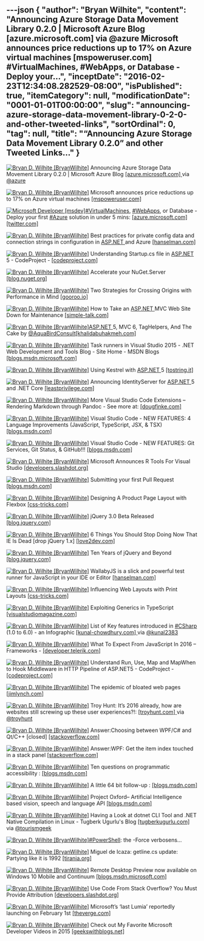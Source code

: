 ---json
{
  "author": "Bryan Wilhite",
  "content": "Announcing Azure Storage Data Movement Library 0.2.0 | Microsoft Azure Blog [azure.microsoft.com]  via @azure Microsoft announces price reductions up to 17% on Azure virtual machines [mspoweruser.com] #VirtualMachines, #WebApps, or Database - Deploy your...",
  "inceptDate": "2016-02-23T12:34:08.282529-08:00",
  "isPublished": true,
  "itemCategory": null,
  "modificationDate": "0001-01-01T00:00:00",
  "slug": "announcing-azure-storage-data-movement-library-0-2-0-and-other-tweeted-links",
  "sortOrdinal": 0,
  "tag": null,
  "title": "“Announcing Azure Storage Data Movement Library 0.2.0” and other Tweeted Links…"
}
---

[<img alt="Bryan D. Wilhite [BryanWilhite]" src="https://songhay.blob.core.windows.net/shared-social-twitter/BryanWilhite.jpeg">](http://t.co/UNdqV0Z1zz "Bryan D. Wilhite [BryanWilhite]") Announcing Azure Storage Data Movement Library 0.2.0 | Microsoft Azure Blog [[azure.microsoft.com] ](https://azure.microsoft.com/en-us/blog/announcing-azure-storage-data-movement-library-0-2-0/) via [@azure](http://twitter.com/azure)

[<img alt="Bryan D. Wilhite [BryanWilhite]" src="https://songhay.blob.core.windows.net/shared-social-twitter/BryanWilhite.jpeg">](http://t.co/UNdqV0Z1zz "Bryan D. Wilhite [BryanWilhite]") Microsoft announces price reductions up to 17% on Azure virtual machines [[mspoweruser.com] ](http://mspoweruser.com/microsoft-announces-price-reductions-17-azure-virtual-machines/)

[<img alt="Microsoft Developer [msdev]" src="https://songhay.blob.core.windows.net/shared-social-twitter/msdev.png">](http://t.co/JMpheZ3JoQ "Microsoft Developer [msdev]")[#VirtualMachines](http://search.twitter.com/search?q=%23VirtualMachines), [#WebApps](http://search.twitter.com/search?q=%23WebApps), or Database - Deploy your first [#Azure](http://search.twitter.com/search?q=%23Azure) solution in under 5 mins: [[azure.microsoft.com] ](https://azure.microsoft.com/en-us/get-started/)[[twitter.com] ](https://twitter.com/msdev/status/684566308206317572/photo/1)

[<img alt="Bryan D. Wilhite [BryanWilhite]" src="https://songhay.blob.core.windows.net/shared-social-twitter/BryanWilhite.jpeg">](http://t.co/UNdqV0Z1zz "Bryan D. Wilhite [BryanWilhite]") Best practices for private config data and connection strings in configuration in [ASP.NET ](http://www.asp.net/) and Azure [[hanselman.com] ](http://www.hanselman.com/blog/BestPracticesForPrivateConfigDataAndConnectionStringsInConfigurationInASPNETAndAzure.aspx)

[<img alt="Bryan D. Wilhite [BryanWilhite]" src="https://songhay.blob.core.windows.net/shared-social-twitter/BryanWilhite.jpeg">](http://t.co/UNdqV0Z1zz "Bryan D. Wilhite [BryanWilhite]") Understanding Startup.cs file in [ASP.NET ](http://www.asp.net/) 5 - CodeProject - [[codeproject.com] ](http://www.codeproject.com/Tips/1069787/Understanding-Startup-cs-file-in-ASP-NET)

[<img alt="Bryan D. Wilhite [BryanWilhite]" src="https://songhay.blob.core.windows.net/shared-social-twitter/BryanWilhite.jpeg">](http://t.co/UNdqV0Z1zz "Bryan D. Wilhite [BryanWilhite]") Accelerate your NuGet.Server [[blog.nuget.org] ](http://blog.nuget.org/20160113/Accelerate-your-NuGet.Server.html)

[<img alt="Bryan D. Wilhite [BryanWilhite]" src="https://songhay.blob.core.windows.net/shared-social-twitter/BryanWilhite.jpeg">](http://t.co/UNdqV0Z1zz "Bryan D. Wilhite [BryanWilhite]") Two Strategies for Crossing Origins with Performance in Mind [[gooroo.io] ](https://gooroo.io/GoorooTHINK/Article/16408/Two-Strategies-for-Crossing-Origins-with-Performance-in-Mind/19880#.VpilzWWDcoD.twitter)

[<img alt="Bryan D. Wilhite [BryanWilhite]" src="https://songhay.blob.core.windows.net/shared-social-twitter/BryanWilhite.jpeg">](http://t.co/UNdqV0Z1zz "Bryan D. Wilhite [BryanWilhite]") How to Take an [ASP.NET ](http://www.asp.net/) MVC Web Site Down for Maintenance [[simple-talk.com] ](https://www.simple-talk.com/dotnet/asp.net/how-to-take-an-asp.net-mvc-web-site-down-for-maintenance/#.Vpio3VZTAP8.twitter)

[<img alt="Bryan D. Wilhite [BryanWilhite]" src="https://songhay.blob.core.windows.net/shared-social-twitter/BryanWilhite.jpeg">](http://t.co/UNdqV0Z1zz "Bryan D. Wilhite [BryanWilhite]")[ASP.NET ](http://www.asp.net/) 5, MVC 6, TagHelpers, And The Cake by [@AquaBirdConsult](http://twitter.com/AquaBirdConsult)[[khalidabuhakmeh.com] ](http://www.khalidabuhakmeh.com/asp-net-5-mvc-6-taghelpers-and-the-cake)

[<img alt="Bryan D. Wilhite [BryanWilhite]" src="https://songhay.blob.core.windows.net/shared-social-twitter/BryanWilhite.jpeg">](http://t.co/UNdqV0Z1zz "Bryan D. Wilhite [BryanWilhite]") Task runners in Visual Studio 2015 - .NET Web Development and Tools Blog - Site Home - MSDN Blogs [[blogs.msdn.microsoft.com] ](https://blogs.msdn.microsoft.com/webdev/2016/01/06/task-runners-in-visual-studio-2015/)

[<img alt="Bryan D. Wilhite [BryanWilhite]" src="https://songhay.blob.core.windows.net/shared-social-twitter/BryanWilhite.jpeg">](http://t.co/UNdqV0Z1zz "Bryan D. Wilhite [BryanWilhite]") Using Kestrel with [ASP.NET ](http://www.asp.net/) 5 [[tostring.it] ](http://tostring.it/2016/01/12/Using-Kestrel-with-ASPNET-5/)

[<img alt="Bryan D. Wilhite [BryanWilhite]" src="https://songhay.blob.core.windows.net/shared-social-twitter/BryanWilhite.jpeg">](http://t.co/UNdqV0Z1zz "Bryan D. Wilhite [BryanWilhite]") Announcing IdentityServer for [ASP.NET ](http://www.asp.net/) 5 and .NET Core [[leastprivilege.com] ](http://leastprivilege.com/2016/01/11/announcing-identityserver-for-asp-net-5-and-net-core/)

[<img alt="Bryan D. Wilhite [BryanWilhite]" src="https://songhay.blob.core.windows.net/shared-social-twitter/BryanWilhite.jpeg">](http://t.co/UNdqV0Z1zz "Bryan D. Wilhite [BryanWilhite]") More Visual Studio Code Extensions – Rendering Markdown through Pandoc - See more at: [[dougfinke.com] ](http://dougfinke.com/blog/more-visual-studio-code-extensions-rendering-markdown-through-pandoc/#sthash.3bL6C3w3.dpuf)

[<img alt="Bryan D. Wilhite [BryanWilhite]" src="https://songhay.blob.core.windows.net/shared-social-twitter/BryanWilhite.jpeg">](http://t.co/UNdqV0Z1zz "Bryan D. Wilhite [BryanWilhite]") Visual Studio Code - NEW FEATURES: 4 Language Improvements (JavaScript, TypeScript, JSX, &amp; TSX) [[blogs.msdn.com] ](http://blogs.msdn.com/b/user_ed/archive/2016/01/11/visual-studio-code-new-features-4-language-improvements-javascript-typescript-jsx-amp-tsx.aspx)

[<img alt="Bryan D. Wilhite [BryanWilhite]" src="https://songhay.blob.core.windows.net/shared-social-twitter/BryanWilhite.jpeg">](http://t.co/UNdqV0Z1zz "Bryan D. Wilhite [BryanWilhite]") Visual Studio Code - NEW FEATURES: Git Services, Git Status, &amp; GitHub!!! [[blogs.msdn.com] ](http://blogs.msdn.com/b/user_ed/archive/2016/01/13/visual-studio-code-new-features-git-services-git-status-amp-github.aspx)

[<img alt="Bryan D. Wilhite [BryanWilhite]" src="https://songhay.blob.core.windows.net/shared-social-twitter/BryanWilhite.jpeg">](http://t.co/UNdqV0Z1zz "Bryan D. Wilhite [BryanWilhite]") Microsoft Announces R Tools For Visual Studio [[developers.slashdot.org] ](http://developers.slashdot.org/story/16/01/16/1612207/microsoft-announces-r-tools-for-visual-studio?utm_source=feedly1.0mainlinkanon&utm_medium=feed)

[<img alt="Bryan D. Wilhite [BryanWilhite]" src="https://songhay.blob.core.windows.net/shared-social-twitter/BryanWilhite.jpeg">](http://t.co/UNdqV0Z1zz "Bryan D. Wilhite [BryanWilhite]") Submitting your first Pull Request [[blogs.msdn.com] ](http://blogs.msdn.com/b/cdndevs/archive/2016/01/06/submitting-your-first-pull-request.aspx)

[<img alt="Bryan D. Wilhite [BryanWilhite]" src="https://songhay.blob.core.windows.net/shared-social-twitter/BryanWilhite.jpeg">](http://t.co/UNdqV0Z1zz "Bryan D. Wilhite [BryanWilhite]") Designing A Product Page Layout with Flexbox [[css-tricks.com] ](https://css-tricks.com/designing-a-product-page-layout-with-flexbox/)

[<img alt="Bryan D. Wilhite [BryanWilhite]" src="https://songhay.blob.core.windows.net/shared-social-twitter/BryanWilhite.jpeg">](http://t.co/UNdqV0Z1zz "Bryan D. Wilhite [BryanWilhite]") jQuery 3.0 Beta Released [[blog.jquery.com] ](http://blog.jquery.com/2016/01/14/jquery-3-0-beta-released/)

[<img alt="Bryan D. Wilhite [BryanWilhite]" src="https://songhay.blob.core.windows.net/shared-social-twitter/BryanWilhite.jpeg">](http://t.co/UNdqV0Z1zz "Bryan D. Wilhite [BryanWilhite]") 6 Things You Should Stop Doing Now That IE Is Dead [drop jQuery 1.x] [[love2dev.com] ](http://www.love2dev.com/#!article/6-things-you-should-stop-doing-now-that-ie-is-dead)

[<img alt="Bryan D. Wilhite [BryanWilhite]" src="https://songhay.blob.core.windows.net/shared-social-twitter/BryanWilhite.jpeg">](http://t.co/UNdqV0Z1zz "Bryan D. Wilhite [BryanWilhite]") Ten Years of jQuery and Beyond [[blog.jquery.com] ](http://blog.jquery.com/2016/01/14/ten-years-of-jquery-and-beyond/)

[<img alt="Bryan D. Wilhite [BryanWilhite]" src="https://songhay.blob.core.windows.net/shared-social-twitter/BryanWilhite.jpeg">](http://t.co/UNdqV0Z1zz "Bryan D. Wilhite [BryanWilhite]") WallabyJS is a slick and powerful test runner for JavaScript in your IDE or Editor [[hanselman.com] ](http://www.hanselman.com/blog/WallabyJSIsASlickAndPowerfulTestRunnerForJavaScriptInYourIDEOrEditor.aspx)

[<img alt="Bryan D. Wilhite [BryanWilhite]" src="https://songhay.blob.core.windows.net/shared-social-twitter/BryanWilhite.jpeg">](http://t.co/UNdqV0Z1zz "Bryan D. Wilhite [BryanWilhite]") Influencing Web Layouts with Print Layouts [[css-tricks.com] ](https://css-tricks.com/print-magazine-layouts-converted-to-web-layouts/)

[<img alt="Bryan D. Wilhite [BryanWilhite]" src="https://songhay.blob.core.windows.net/shared-social-twitter/BryanWilhite.jpeg">](http://t.co/UNdqV0Z1zz "Bryan D. Wilhite [BryanWilhite]") Exploiting Generics in TypeScript [[visualstudiomagazine.com] ](https://visualstudiomagazine.com/articles/2015/12/01/exploiting-generics.aspx)

[<img alt="Bryan D. Wilhite [BryanWilhite]" src="https://songhay.blob.core.windows.net/shared-social-twitter/BryanWilhite.jpeg">](http://t.co/UNdqV0Z1zz "Bryan D. Wilhite [BryanWilhite]") List of Key features introduced in [#CSharp](http://search.twitter.com/search?q=%23CSharp) (1.0 to 6.0) - an Infographic [[kunal-chowdhury.com] ](http://www.kunal-chowdhury.com/2016/01/csharp-basics.html#st_refDomain=longurl.org&st_refQuery=) via [@kunal2383](http://twitter.com/kunal2383)

[<img alt="Bryan D. Wilhite [BryanWilhite]" src="https://songhay.blob.core.windows.net/shared-social-twitter/BryanWilhite.jpeg">](http://t.co/UNdqV0Z1zz "Bryan D. Wilhite [BryanWilhite]") What To Expect From JavaScript In 2016 – Frameworks - [[developer.telerik.com] ](http://developer.telerik.com/featured/what-to-expect-from-javascript-in-2016-frameworks/)

[<img alt="Bryan D. Wilhite [BryanWilhite]" src="https://songhay.blob.core.windows.net/shared-social-twitter/BryanWilhite.jpeg">](http://t.co/UNdqV0Z1zz "Bryan D. Wilhite [BryanWilhite]") Understand Run, Use, Map and MapWhen to Hook Middleware in HTTP Pipeline of ASP.NET5 - CodeProject - [[codeproject.com] ](http://www.codeproject.com/Tips/1069790/Understand-Run-Use-Map-and-MapWhen-to-Hook-Middl)

[<img alt="Bryan D. Wilhite [BryanWilhite]" src="https://songhay.blob.core.windows.net/shared-social-twitter/BryanWilhite.jpeg">](http://t.co/UNdqV0Z1zz "Bryan D. Wilhite [BryanWilhite]") The epidemic of bloated web pages [[jimlynch.com] ](http://jimlynch.com/internet/the-epidemic-of-web-pages-that-weigh-too-much/)

[<img alt="Bryan D. Wilhite [BryanWilhite]" src="https://songhay.blob.core.windows.net/shared-social-twitter/BryanWilhite.jpeg">](http://t.co/UNdqV0Z1zz "Bryan D. Wilhite [BryanWilhite]") Troy Hunt: It’s 2016 already, how are websites still screwing up these user experiences?!: [[troyhunt.com] ](http://www.troyhunt.com/2016/01/its-2016-already-how-are-websites-still.html#.Vpis17Mvpzg.twitter) via [@troyhunt](http://twitter.com/troyhunt)

[<img alt="Bryan D. Wilhite [BryanWilhite]" src="https://songhay.blob.core.windows.net/shared-social-twitter/BryanWilhite.jpeg">](http://t.co/UNdqV0Z1zz "Bryan D. Wilhite [BryanWilhite]") Answer:Choosing between WPF/C# and Qt/C++ [closed] [[stackoverflow.com] ](http://stackoverflow.com/questions/5091023/choosing-between-wpf-c-and-qt-c/5094614?stw=2#5094614)

[<img alt="Bryan D. Wilhite [BryanWilhite]" src="https://songhay.blob.core.windows.net/shared-social-twitter/BryanWilhite.jpeg">](http://t.co/UNdqV0Z1zz "Bryan D. Wilhite [BryanWilhite]") Answer:WPF: Get the item index touched in a stack panel [[stackoverflow.com] ](http://stackoverflow.com/questions/23873416/wpf-get-the-item-index-touched-in-a-stack-panel/23873700?stw=2#23873700)

[<img alt="Bryan D. Wilhite [BryanWilhite]" src="https://songhay.blob.core.windows.net/shared-social-twitter/BryanWilhite.jpeg">](http://t.co/UNdqV0Z1zz "Bryan D. Wilhite [BryanWilhite]") Ten questions on programmatic accessibility : [[blogs.msdn.com] ](http://blogs.msdn.com/b/winuiautomation/archive/2016/01/01/ten-questions-on-programmatic-accessibility.aspx)

[<img alt="Bryan D. Wilhite [BryanWilhite]" src="https://songhay.blob.core.windows.net/shared-social-twitter/BryanWilhite.jpeg">](http://t.co/UNdqV0Z1zz "Bryan D. Wilhite [BryanWilhite]") A little 64 bit follow-up : [[blogs.msdn.com] ](http://blogs.msdn.com/b/ricom/archive/2016/01/11/a-little-64-bit-follow-up.aspx)

[<img alt="Bryan D. Wilhite [BryanWilhite]" src="https://songhay.blob.core.windows.net/shared-social-twitter/BryanWilhite.jpeg">](http://t.co/UNdqV0Z1zz "Bryan D. Wilhite [BryanWilhite]") Project Oxford– Artificial Intelligence based vision, speech and language API [[blogs.msdn.com] ](http://blogs.msdn.com/b/uk_faculty_connection/archive/2016/01/04/project-oxford-artificial-intelligence-based-vision-speech-and-language-api.aspx#.VpirlvzOrco.twitter)

[<img alt="Bryan D. Wilhite [BryanWilhite]" src="https://songhay.blob.core.windows.net/shared-social-twitter/BryanWilhite.jpeg">](http://t.co/UNdqV0Z1zz "Bryan D. Wilhite [BryanWilhite]") Having a Look at dotnet CLI Tool and .NET Native Compilation in Linux - Tugberk Ugurlu's Blog [[tugberkugurlu.com] ](http://www.tugberkugurlu.com/archive/having-a-look-at-dotnet-cli-tool-and--net-native-compilation-in-linux) via [@tourismgeek](http://twitter.com/tourismgeek)

[<img alt="Bryan D. Wilhite [BryanWilhite]" src="https://songhay.blob.core.windows.net/shared-social-twitter/BryanWilhite.jpeg">](http://t.co/UNdqV0Z1zz "Bryan D. Wilhite [BryanWilhite]")[#PowerShell](http://search.twitter.com/search?q=%23PowerShell): the -Force verbosens...

[<img alt="Bryan D. Wilhite [BryanWilhite]" src="https://songhay.blob.core.windows.net/shared-social-twitter/BryanWilhite.jpeg">](http://t.co/UNdqV0Z1zz "Bryan D. Wilhite [BryanWilhite]") Miguel de Icaza: getline.cs update: Partying like it is 1992 [[tirania.org] ](http://tirania.org/blog/archive/2016/Jan-14.html)

[<img alt="Bryan D. Wilhite [BryanWilhite]" src="https://songhay.blob.core.windows.net/shared-social-twitter/BryanWilhite.jpeg">](http://t.co/UNdqV0Z1zz "Bryan D. Wilhite [BryanWilhite]") Remote Desktop Preview now available on Windows 10 Mobile and Continuum [[blogs.msdn.microsoft.com] ](https://blogs.msdn.microsoft.com/rds/2016/01/12/remote-desktop-preview-now-available-on-windows-10-mobile-and-continuum/)

[<img alt="Bryan D. Wilhite [BryanWilhite]" src="https://songhay.blob.core.windows.net/shared-social-twitter/BryanWilhite.jpeg">](http://t.co/UNdqV0Z1zz "Bryan D. Wilhite [BryanWilhite]") Use Code From Stack Overflow? You Must Provide Attribution [[developers.slashdot.org] ](http://developers.slashdot.org/story/16/01/15/1437231/use-code-from-stack-overflow-you-must-provide-attribution?utm_source=feedly1.0mainlinkanon&utm_medium=feed)

[<img alt="Bryan D. Wilhite [BryanWilhite]" src="https://songhay.blob.core.windows.net/shared-social-twitter/BryanWilhite.jpeg">](http://t.co/UNdqV0Z1zz "Bryan D. Wilhite [BryanWilhite]") Microsoft’s ‘last Lumia’ reportedly launching on February 1st [[theverge.com] ](http://www.theverge.com/2016/1/18/10785106/microsoft-lumia-650-last-lumia-rumors)

[<img alt="Bryan D. Wilhite [BryanWilhite]" src="https://songhay.blob.core.windows.net/shared-social-twitter/BryanWilhite.jpeg">](http://t.co/UNdqV0Z1zz "Bryan D. Wilhite [BryanWilhite]") Check out My Favorite Microsoft Developer Videos in 2015 [[geekswithblogs.net] ](http://geekswithblogs.net/Jialiang/archive/2016/01/03/my-favorite-microsoft-developer-videos-in-2015.aspx)
